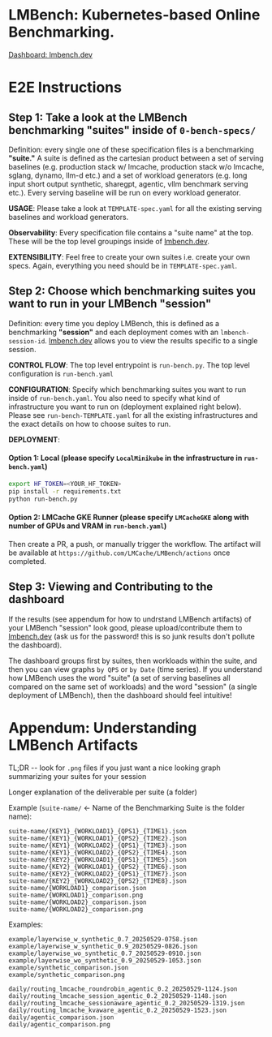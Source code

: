# LMBench: Kubernetes-based Online Benchmarking.

[Dashboard: lmbench.dev](https://lmbench.dev/)

# E2E Instructions

## Step 1: Take a look at the LMBench benchmarking "suites" inside of `0-bench-specs/`

Definition: every single one of these specification files is a benchmarking **"suite."** A suite is defined as the cartesian product between a set of serving baselines (e.g. production stack w/ lmcache, production stack w/o lmcache, sglang, dynamo, llm-d etc.) and a set of workload generators (e.g. long input short output synthetic, sharegpt, agentic, vllm benchmark serving etc.). Every serving baseline will be run on every workload generator.

**USAGE**: Please take a look at `TEMPLATE-spec.yaml` for all the existing serving baselines and workload generators.

**Observability**: Every specification file contains a "suite name" at the top. These will be the top level groupings inside of [lmbench.dev](lmbench.dev).

**EXTENSIBILITY**: Feel free to create your own suites i.e. create your own specs. Again, everything you need should be in `TEMPLATE-spec.yaml`.

## Step 2: Choose which benchmarking suites you want to run in your LMBench "session"

Definition: every time you deploy LMBench, this is defined as a benchmarking **"session"** and each deployment comes with an `lmbench-session-id`. [lmbench.dev](lmbench.dev) allows you to view the results specific to a single session.

**CONTROL FLOW**: The top level entrypoint is `run-bench.py`. The top level configuration is `run-bench.yaml`

**CONFIGURATION**: Specify which benchmarking suites you want to run inside of `run-bench.yaml`. You also need to specify what kind of infrastructure you want to run on (deployment explained right below). Please see `run-bench-TEMPLATE.yaml` for all the existing infrastructures and the exact details on how to choose suites to run.

**DEPLOYMENT**:

#### Option 1: Local (please specify `LocalMinikube` in the infrastructure in `run-bench.yaml`)

```bash
export HF_TOKEN=<YOUR_HF_TOKEN>
pip install -r requirements.txt
python run-bench.py
```

#### Option 2: LMCache GKE Runner (please specify `LMCacheGKE` along with number of GPUs and VRAM in `run-bench.yaml`)

Then create a PR, a push, or manually trigger the workflow. The artifact will be available at `https://github.com/LMCache/LMBench/actions` once completed.


## Step 3: Viewing and Contributing to the dashboard

If the results (see appendum for how to undrstand LMBench artifacts) of your LMBench "session" look good, please upload/contribute them to [lmbench.dev](lmbench.dev) (ask us for the password! this is so junk results don't pollute the dashboard).

The dashboard groups first by suites, then workloads within the suite, and then you can view graphs `by QPS` or `by Date` (time series). If you understand how LMBench uses the word "suite" (a set of serving baselines all compared on the same set of workloads) and the word "session" (a single deployment of LMBench), then the dashboard should feel intuitive!

# Appendum: Understanding LMBench Artifacts

TL;DR -- look for `.png` files if you just want a nice looking graph summarizing your suites for your session

Longer explanation of the deliverable per suite (a folder)

Example (`suite-name/` <- Name of the Benchmarking Suite is the folder name):
```text:
suite-name/{KEY1}_{WORKLOAD1}_{QPS1}_{TIME1}.json
suite-name/{KEY1}_{WORKLOAD1}_{QPS2}_{TIME2}.json
suite-name/{KEY1}_{WORKLOAD2}_{QPS1}_{TIME3}.json
suite-name/{KEY1}_{WORKLOAD2}_{QPS2}_{TIME4}.json
suite-name/{KEY2}_{WORKLOAD1}_{QPS1}_{TIME5}.json
suite-name/{KEY2}_{WORKLOAD1}_{QPS2}_{TIME6}.json
suite-name/{KEY2}_{WORKLOAD2}_{QPS1}_{TIME7}.json
suite-name/{KEY2}_{WORKLOAD2}_{QPS2}_{TIME8}.json
suite-name/{WORKLOAD1}_comparison.json
suite-name/{WORKLOAD1}_comparison.png
suite-name/{WORKLOAD2}_comparison.json
suite-name/{WORKLOAD2}_comparison.png
```

Examples:
```text
example/layerwise_w_synthetic_0.7_20250529-0758.json
example/layerwise_w_synthetic_0.9_20250529-0826.json
example/layerwise_wo_synthetic_0.7_20250529-0910.json
example/layerwise_wo_synthetic_0.9_20250529-1053.json
example/synthetic_comparison.json
example/synthetic_comparison.png

daily/routing_lmcache_roundrobin_agentic_0.2_20250529-1124.json
daily/routing_lmcache_session_agentic_0.2_20250529-1148.json
daily/routing_lmcache_sessionaware_agentic_0.2_20250529-1319.json
daily/routing_lmcache_kvaware_agentic_0.2_20250529-1523.json
daily/agentic_comparison.json
daily/agentic_comparison.png
```
